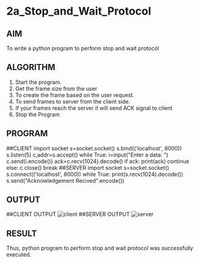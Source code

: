# 2a_Stop_and_Wait_Protocol
## AIM 
To write a python program to perform stop and wait protocol
## ALGORITHM
1. Start the program.
2. Get the frame size from the user
3. To create the frame based on the user request.
4. To send frames to server from the client side.
5. If your frames reach the server it will send ACK signal to client
6. Stop the Program
## PROGRAM
##CLIENT
import socket
s=socket.socket()
s.bind(('localhost', 8000))
s.listen(5)
c,addr=s.accept()
while True:
    i=input("Enter a data: ")
    c.send(i.encode())
    ack=c.recv(1024).decode()
    if ack:
        print(ack)
        continue
    else:
        c.close()
        break
##SERVER
import socket
s=socket.socket()
s.connect(('localhost', 8000))
while True:
    print(s.recv(1024).decode())
    s.send("Acknowledgement Recived".encode())

## OUTPUT
##CLIENT OUTPUT
![client](https://github.com/Reklies/2a_Stop_and_Wait_Protocol/assets/147139232/9630e2f2-10e1-4112-9693-4050fcdd331e)
##SERVER OUTPUT
![server](https://github.com/Reklies/2a_Stop_and_Wait_Protocol/assets/147139232/f98e5de8-b152-41d3-8ceb-e89bb054b7d9)

## RESULT
Thus, python program to perform stop and wait protocol was successfully executed.
